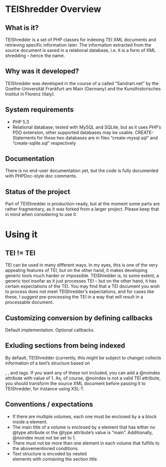 TEIShredder Overview
=========================

What is it?
--------------
TEIShredder is a set of PHP classes for indexing TEI XML documents and retrieving specific information later. The information extracted from the source document is saved in a relational database, i.e. it is a form of XML shredding – hence the name.

Why was it developed?
--------------------
TEIShredder was developed in the course of a called “Sandrart.net” by the Goethe-Universität Frankfurt am Main (Germany) and the Kunsthistorisches Institut in Florenz (Italy).

System requirements
-----------------

* PHP 5.3
* Relational database; tested with MySQL and SQLite, but as it uses PHP’s PDO extension, other supported databases may be usable. CREATE-Statements for these two databases are in files “create-mysql.sql” and “create-sqlite.sql” respectively

Documentation
-------------
There is no end-user documentation yet, but the code is fully documented with PHPDoc-style doc comments.

Status of the project
---------------------
Part of TEIShredder is production-ready, but at the moment some parts are rather fragmentary, as it was forked from a larger project. Please keep that in mind when considering to use it.

Using it
===========

TEI != TEI
----------
TEI can be used in many different ways. In my eyes, this is one of the very appealing features of TEI, but on the other hand, it makes developing generic tools much harder or impossible. TEIShredder is, to some extent, a generic tool insofar as it just processes TEI – but on the other hand, it has certain expectations of the TEI. You may find that a TEI document you wish to process does not meet TEIShredder’s expectations, and for cases like these, I suggest pre-processing the TEI in a way that will result in a processable document.

Customizing conversion by defining callbacks
---------------------------------------------
Default implementation. Optional callbacks.


Exluding sections from being indexed
------------------------------------
By default, TEIShredder (currently, this might be subject to change) collects information of a text’s structure based on <div>, <text>, <titlePage> and <front> tags. If you want any of these not included, you can add a @noindex attribute with value of 1. As, of course, @noindex is not a valid TEI attribute, you should transform the source XML document before passing it to TEIShredder, for instance using XSL-T.

Conventions / expectations
--------------------------

* If there are multiple volumes, each one must be enclosed by a a <text> block inside a <group> element.
* The main title of a volume is enclosed by a <titlePart> element that has either no @type attribute or the @type attribute’s value is “main”. Additionally, @noindex must not be set to 1.
* There must not be more than one <titlePart> element in each volume that fulfills to the abovementioned conditions.
* Text structure is encoded by nested <div> elements with <head> containing the section title.